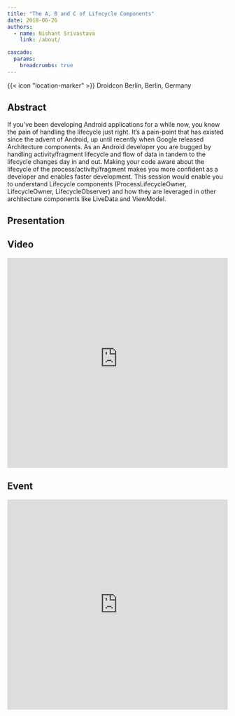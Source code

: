 ```yaml
---
title: "The A, B and C of Lifecycle Components"
date: 2018-06-26
authors:
  - name: Nishant Srivastava
    link: /about/

cascade:
  params:
    breadcrumbs: true
---
```


{{< icon "location-marker" >}} Droidcon Berlin, Berlin, Germany

<!--more-->

## Abstract

If you've been developing Android applications for a while now, you know the pain of handling the lifecycle just right. It’s a pain-point that has existed since the advent of Android, up until recently when Google released Architecture components. As an Android developer you are bugged by handling activity/fragment lifecycle and flow of data in tandem to the lifecycle changes day in and out. Making your code aware about the lifecycle of the process/activity/fragment makes you more confident as a developer and enables faster development. This session would enable you to understand Lifecycle components (ProcessLifecycleOwner, LifecycleOwner, LifecycleObserver) and how they are leveraged in other architecture components like LiveData and ViewModel.

## Presentation

<script async class="speakerdeck-embed" data-id="d141edb49bb743d1a5bf987acb364d39" data-ratio="1.77777777777778" src="//speakerdeck.com/assets/embed.js"></script>

## Video

<iframe width="100%" height="480" src="https://www.youtube-nocookie.com/embed/2lCrTkwnqu4" frameborder="0" allow="accelerometer; autoplay; encrypted-media; gyroscope; picture-in-picture" allowfullscreen></iframe>

## Event

<iframe src="https://web.archive.org/web/20181117200100/https://berlin2018.droidcon.cod.newthinking.net/en/sessions/b-and-c-lifecycle-components" frameborder="0" width="100%" height="480" allowfullscreen="true" mozallowfullscreen="true" webkitallowfullscreen="true"></iframe>
